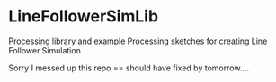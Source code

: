 # LineFollowerSimLib
Processing library and example Processing sketches for creating Line Follower Simulation

Sorry I messed up this repo    ==  should have fixed by tomorrow....    


